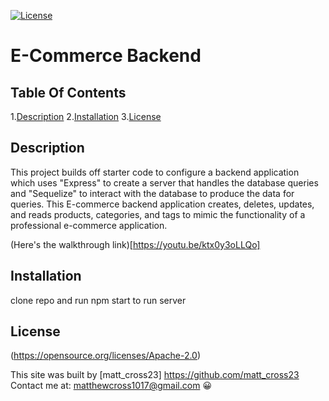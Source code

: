[![License](https://img.shields.io/badge/License-Apache_2.0-blue.svg)](https://opensource.org/licenses/Apache-2.0)
  # **E-Commerce Backend**

  ## Table Of Contents

  1.[Description](#description)
  2.[Installation](#installation)
  3.[License](#License)



  


  ## Description
  This project builds off starter code to configure a backend application which uses "Express" to create a server that handles the database queries and "Sequelize" to interact with the database to produce the data for queries.
  This E-commerce backend application creates, deletes, updates, and reads products, categories, and tags to mimic the functionality of a professional e-commerce application.
  
  (Here's the walkthrough link)[https://youtu.be/ktx0y3oLLQo]

  ## Installation
  clone repo and run npm start to run server 


  ## License
  (https://opensource.org/licenses/Apache-2.0)




  This site was built by [matt_cross23] https://github.com/matt_cross23 
  Contact me at: matthewcross1017@gmail.com
  :grinning:
  

